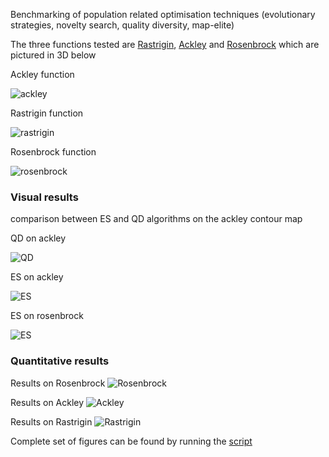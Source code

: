 Benchmarking of population related optimisation techniques (evolutionary strategies, novelty search, quality diversity, map-elite)

The three functions tested are [Rastrigin](https://en.wikipedia.org/wiki/Rastrigin_function), [Ackley](https://en.wikipedia.org/wiki/Ackley_function) and [Rosenbrock](https://en.wikipedia.org/wiki/Rosenbrock_function) which are pictured in 3D below

Ackley function

![ackley]( https://github.com/aja114/optimisation_benchmark/blob/master/imgs/ackley.png "2D input ackley function")

Rastrigin function

![rastrigin]( https://github.com/aja114/optimisation_benchmark/blob/master/imgs/rastrigin.png "2D input rastrigin function")

Rosenbrock function

![rosenbrock]( https://github.com/aja114/optimisation_benchmark/blob/master/imgs/rosen.png "2D input rosenbrock function")


### Visual results

comparison between ES and QD algorithms on the ackley contour map

QD on ackley

![QD]( https://github.com/aja114/optimisation_benchmark/blob/master/imgs/ackley_qd.gif "QD")

ES on ackley

![ES]( https://github.com/aja114/optimisation_benchmark/blob/master/imgs/ackley_es.gif "ES")

ES on rosenbrock

![ES]( https://github.com/aja114/optimisation_benchmark/blob/master/imgs/rosen_es.gif "ES")


### Quantitative results

Results on Rosenbrock
![Rosenbrock]( https://github.com/aja114/optimisation_benchmark/blob/master/imgs/rosen_line_plot.png "Rosenbrock Results")

Results on Ackley
![Ackley]( https://github.com/aja114/optimisation_benchmark/blob/master/imgs/ackley_line_plot.png "Ackley Results")

Results on Rastrigin
![Rastrigin]( https://github.com/aja114/optimisation_benchmark/blob/master/imgs/rastrigin_box_plot.png "Rastrigin Results")

Complete set of figures can be found by running the [script](https://github.com/aja114/optimisation_benchmark/blob/master/results_plot.py)

